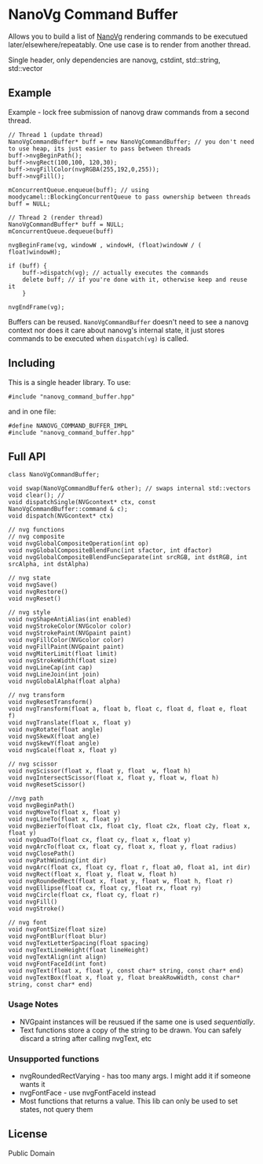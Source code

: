 # NanoVg Command Buffer
Allows you to build a list of [NanoVg](https://github.com/memononen/nanovg) rendering commands to be executued later/elsewhere/repeatably. One use case is to render from another thread.

Single header, only dependencies are nanovg, cstdint, std::string, std::vector

## Example
Example - lock free submission of nanovg draw commands from a second thread.
```
// Thread 1 (update thread)
NanoVgCommandBuffer* buff = new NanoVgCommandBuffer; // you don't need to use heap, its just easier to pass between threads
buff->nvgBeginPath();
buff->nvgRect(100,100, 120,30);
buff->nvgFillColor(nvgRGBA(255,192,0,255));
buff->nvgFill();

mConcurrentQueue.enqueue(buff); // using moodycamel::BlockingConcurrentQueue to pass ownership between threads
buff = NULL;

// Thread 2 (render thread)
NanoVgCommandBuffer* buff = NULL;
mConcurrentQueue.dequeue(buff)

nvgBeginFrame(vg, windowW , windowH, (float)windowW / ( float)windowH);

if (buff) {
	buff->dispatch(vg); // actually executes the commands
	delete buff; // if you're done with it, otherwise keep and reuse it
	}
	
nvgEndFrame(vg);
``` 

Buffers can be reused. `NanoVgCommandBuffer` doesn't need to see a nanovg context nor does it care about nanovg's internal state, it just stores commands to be executed when `dispatch(vg)` is called.

## Including
This is a single header library. To use:
```
#include "nanovg_command_buffer.hpp"
```
and in one file:
```
#define NANOVG_COMMAND_BUFFER_IMPL
#include "nanovg_command_buffer.hpp"
```


## Full API
```
class NanoVgCommandBuffer;

void swap(NanoVgCommandBuffer& other); // swaps internal std::vectors
void clear(); // 
void dispatchSingle(NVGcontext* ctx, const NanoVgCommandBuffer::command & c);
void dispatch(NVGcontext* ctx)

// nvg functions
// nvg composite
void nvgGlobalCompositeOperation(int op)
void nvgGlobalCompositeBlendFunc(int sfactor, int dfactor)
void nvgGlobalCompositeBlendFuncSeparate(int srcRGB, int dstRGB, int srcAlpha, int dstAlpha)

// nvg state
void nvgSave()
void nvgRestore()
void nvgReset()

// nvg style
void nvgShapeAntiAlias(int enabled)
void nvgStrokeColor(NVGcolor color)
void nvgStrokePaint(NVGpaint paint)
void nvgFillColor(NVGcolor color)
void nvgFillPaint(NVGpaint paint)
void nvgMiterLimit(float limit)
void nvgStrokeWidth(float size)
void nvgLineCap(int cap)
void nvgLineJoin(int join)
void nvgGlobalAlpha(float alpha)

// nvg transform
void nvgResetTransform()
void nvgTransform(float a, float b, float c, float d, float e, float f)
void nvgTranslate(float x, float y)
void nvgRotate(float angle)
void nvgSkewX(float angle)
void nvgSkewY(float angle)
void nvgScale(float x, float y)

// nvg scissor
void nvgScissor(float x, float y, float  w, float h)
void nvgIntersectScissor(float x, float y, float w, float h)
void nvgResetScissor()

//nvg path
void nvgBeginPath()
void nvgMoveTo(float x, float y)
void nvgLineTo(float x, float y)
void nvgBezierTo(float c1x, float c1y, float c2x, float c2y, float x, float y)
void nvgQuadTo(float cx, float cy, float x, float y)
void nvgArcTo(float cx, float cy, float x, float y, float radius)
void nvgClosePath()
void nvgPathWinding(int dir)
void nvgArc(float cx, float cy, float r, float a0, float a1, int dir)
void nvgRect(float x, float y, float w, float h)
void nvgRoundedRect(float x, float y, float w, float h, float r)
void nvgEllipse(float cx, float cy, float rx, float ry)
void nvgCircle(float cx, float cy, float r)
void nvgFill()
void nvgStroke()

// nvg font
void nvgFontSize(float size)
void nvgFontBlur(float blur)
void nvgTextLetterSpacing(float spacing)
void nvgTextLineHeight(float lineHeight)
void nvgTextAlign(int align)
void nvgFontFaceId(int font)
void nvgText(float x, float y, const char* string, const char* end)
void nvgTextBox(float x, float y, float breakRowWidth, const char* string, const char* end)
```

### Usage Notes
- NVGpaint instances will be reusued if the same one is used *sequentially*.
- Text functions store a copy of the string to be drawn. You can safely discard a string after calling nvgText, etc

### Unsupported functions
- nvgRoundedRectVarying - has too many args. I might add it if someone wants it
- nvgFontFace  - use nvgFontFaceId instead
- Most functions that returns a value. This lib can only be used to set states, not query them

## License
Public Domain
